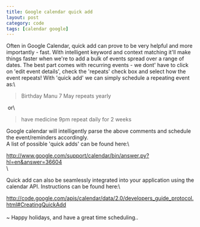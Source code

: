 ```yaml
---
title: Google calendar quick add
layout: post
category: code
tags: [calendar google]
---
```


Often in Google Calendar, quick add can prove to be very helpful and
more importantly - fast. With intelligent keyword and context matching
it'll make things faster when we're to add a bulk of events spread over
a range of dates. The best part comes with recurring events - we dont'
have to click on 'edit event details', check the 'repeats' check box and
select how the event repeats! With 'quick add' we can simply schedule a
repeating event as:\

> Birthday Manu 7 May repeats yearly

 or\

> have medicine 9pm repeat daily for 2 weeks

Google calendar will intelligently parse the above comments and schedule
the event/reminders accordingly.\
 A list of possible 'quick adds' can be found here:\

<http://www.google.com/support/calendar/bin/answer.py?hl=en&answer=36604>\
 \

[](http://www.google.com/support/calendar/bin/answer.py?hl=en&answer=36604)Quick
add can also be seamlessly integrated into your application using the
calendar API. Instructions can be found here:\

<http://code.google.com/apis/calendar/data/2.0/developers_guide_protocol.html#CreatingQuickAdd>\
 \
 \~ Happy holidays, and have a great time scheduling..
